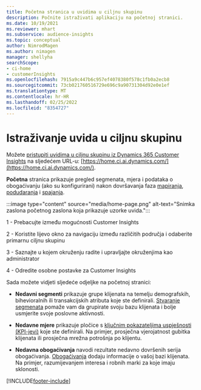 ```yaml
---
title: Početna stranica u uvidima u ciljnu skupinu
description: Počnite istraživati aplikaciju na početnoj stranici.
ms.date: 10/19/2021
ms.reviewer: mhart
ms.subservice: audience-insights
ms.topic: conceptual
author: NimrodMagen
ms.author: nimagen
manager: shellyha
searchScope:
- ci-home
- customerInsights
ms.openlocfilehash: 7915a9c447b6c957ef4078380f578c1fb0a2ecb8
ms.sourcegitcommit: 73cb021760516729e696c9a90731304d92e0e1ef
ms.translationtype: MT
ms.contentlocale: hr-HR
ms.lasthandoff: 02/25/2022
ms.locfileid: "8354727"
---
```

# <a name="explore-audience-insights"></a>Istraživanje uvida u ciljnu skupinu

Možete [pristupiti uvidima u ciljnu skupinu iz Dynamics 365 Customer Insights](https://home.ci.ai.dynamics.com/) na sljedećem URL-u: [https://home.ci.ai.dynamics.com/](https://home.ci.ai.dynamics.com/).

**Početna** stranica prikazuje pregled segmenata, mjera i podataka o obogaćivanju (ako su konfigurirani) nakon dovršavanja faza [mapiranja](map-entities.md), [podudaranja](match-entities.md) i [spajanja](merge-entities.md).

:::image type="content" source="media/home-page.png" alt-text="Snimka zaslona početnog zaslona koja prikazuje uzorke uvida.":::

1 - Prebacujte između mogućnosti Customer Insights 

2 - Koristite lijevo okno za navigaciju između različitih područja i odaberite primarnu ciljnu skupinu

3 - Saznajte u kojem okruženju radite i upravljajte okruženjima kao administrator

4 - Odredite osobne postavke za Customer Insights

Sada možete vidjeti sljedeće odjeljke na početnoj stranici:

- **Nedavni segmenti** prikazuje grupe klijenata na temelju demografskih, bihevioralnih ili transakcijskih atributa koje ste definirali. [Stvaranje segmenata](segments.md) pomaže vam da grupirate svoju bazu klijenata i bolje usmjerite svoje poslovne aktivnosti.

- **Nedavne mjere** prikazuje pločice s [ključnim pokazateljima uspješnosti (KPI-jevi)](measures.md) koje ste definirali. Na primjer, prosječna vjerojatnost gubitka klijenata ili prosječna mrežna potrošnja po klijentu.

- **Nedavna obogaćivanja** navodi rezultate nedavno dovršenih serija obogaćivanja. [Obogaćivanja](enrichment-hub.md) dodaju informacije o vašoj bazi klijenata. Na primjer, razumijevanjem interesa i robnih marki za koje imaju sklonosti.


[!INCLUDE[footer-include](../includes/footer-banner.md)]
